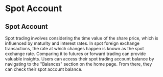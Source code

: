 # Spot Account

## Spot Account

Spot trading involves considering the time value of the share price, which is influenced by maturity and interest rates. In spot foreign exchange transactions, the rate at which changes happen is known as the spot exchange rate. Comparing it to futures or forward trading can provide valuable insights. Users can access their spot trading account balance by navigating to the "Balances" section on the home page. From there, they can check their spot account balance.
